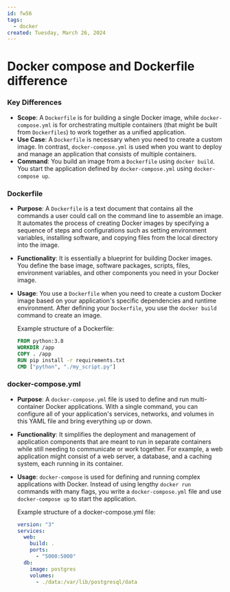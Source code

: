 ```yaml
---
id: fw56
tags:
  - docker
created: Tuesday, March 26, 2024
---
```


# Docker compose and Dockerfile difference

### Key Differences

- **Scope**: A `Dockerfile` is for building a single Docker image, while
  `docker-compose.yml` is for orchestrating multiple containers (that might be
  built from `Dockerfiles`) to work together as a unified application.
- **Use Case**: A `Dockerfile` is necessary when you need to create a custom
  image. In contrast, `docker-compose.yml` is used when you want to deploy and
  manage an application that consists of multiple containers.
- **Command**: You build an image from a `Dockerfile` using `docker build`. You
  start the application defined by `docker-compose.yml` using
  `docker-compose up`.

### Dockerfile

- **Purpose**: A `Dockerfile` is a text document that contains all the commands
  a user could call on the command line to assemble an image. It automates the
  process of creating Docker images by specifying a sequence of steps and
  configurations such as setting environment variables, installing software, and
  copying files from the local directory into the image.
- **Functionality**: It is essentially a blueprint for building Docker images.
  You define the base image, software packages, scripts, files, environment
  variables, and other components you need in your Docker image.
- **Usage**: You use a `Dockerfile` when you need to create a custom Docker
  image based on your application's specific dependencies and runtime
  environment. After defining your `Dockerfile`, you use the `docker build`
  command to create an image.

  Example structure of a Dockerfile:

  ```Dockerfile
  FROM python:3.8
  WORKDIR /app
  COPY . /app
  RUN pip install -r requirements.txt
  CMD ["python", "./my_script.py"]
  ```

### docker-compose.yml

- **Purpose**: A `docker-compose.yml` file is used to define and run
  multi-container Docker applications. With a single command, you can configure
  all of your application's services, networks, and volumes in this YAML file
  and bring everything up or down.
- **Functionality**: It simplifies the deployment and management of application
  components that are meant to run in separate containers while still needing to
  communicate or work together. For example, a web application might consist of
  a web server, a database, and a caching system, each running in its container.
- **Usage**: `docker-compose` is used for defining and running complex
  applications with Docker. Instead of using lengthy `docker run` commands with
  many flags, you write a `docker-compose.yml` file and use `docker-compose up`
  to start the application.

  Example structure of a docker-compose.yml file:

  ```yaml
  version: "3"
  services:
    web:
      build: .
      ports:
        - "5000:5000"
    db:
      image: postgres
      volumes:
        - ./data:/var/lib/postgresql/data
  ```

